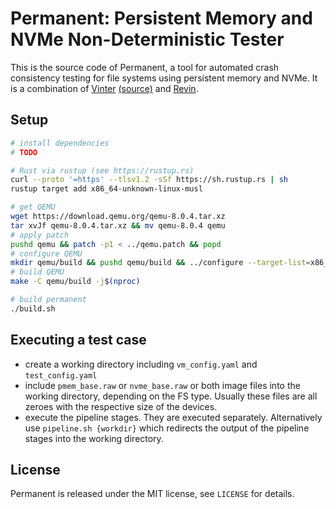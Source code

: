 # Permanent: Persistent Memory and NVMe Non-Deterministic Tester

This is the source code of Permanent, a tool for automated crash consistency testing for file systems using persistent memory and NVMe.
It is a combination of [Vinter](https://os.itec.kit.edu/65_3814.php) [(source)](https://github.com/KIT-OSGroup/vinter) and [Revin](https://os.itec.kit.edu/97_3853.php).

## Setup

```sh
# install dependencies
# TODO

# Rust via rustup (see https://rustup.rs)
curl --proto '=https' --tlsv1.2 -sSf https://sh.rustup.rs | sh
rustup target add x86_64-unknown-linux-musl

# get QEMU
wget https://download.qemu.org/qemu-8.0.4.tar.xz
tar xvJf qemu-8.0.4.tar.xz && mv qemu-8.0.4 qemu
# apply patch
pushd qemu && patch -p1 < ../qemu.patch && popd
# configure QEMU
mkdir qemu/build && pushd qemu/build && ../configure --target-list=x86_64-softmmu --enable-debug --enable-plugins && popd
# build QEMU
make -C qemu/build -j$(nproc)

# build permanent
./build.sh

```

## Executing a test case

 - create a working directory including `vm_config.yaml` and `test_config.yaml`
 - include `pmem_base.raw` or `nvme_base.raw` or both image files into the working directory, depending on the FS type. Usually these files are all zeroes with the respective size of the devices.
 - execute the pipeline stages. They are executed separately. Alternatively use `pipeline.sh {workdir}` which redirects the output of the pipeline stages into the working directory.

## License

Permanent is released under the MIT license, see `LICENSE` for details.
